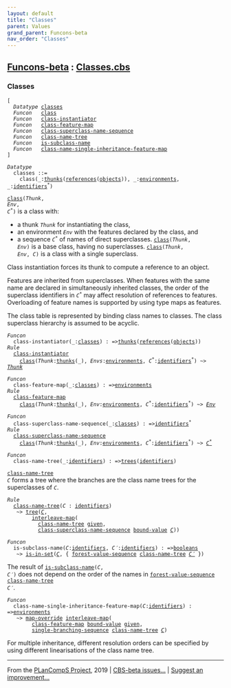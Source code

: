 ```yaml
---
layout: default
title: "Classes"
parent: Values
grand_parent: Funcons-beta
nav_order: "Classes"
---
```


[Funcons-beta] : [Classes.cbs]
-----------------------------

### Classes

<div class="highlighter-rouge"><pre class="highlight"><code>[
  <i class="keyword">Datatype</i> <span class="name"><a href="#Name_classes">classes</a></span>
  <i class="keyword">Funcon</i>   <span class="name"><a href="#Name_class">class</a></span>
  <i class="keyword">Funcon</i>   <span class="name"><a href="#Name_class-instantiator">class-instantiator</a></span>
  <i class="keyword">Funcon</i>   <span class="name"><a href="#Name_class-feature-map">class-feature-map</a></span>
  <i class="keyword">Funcon</i>   <span class="name"><a href="#Name_class-superclass-name-sequence">class-superclass-name-sequence</a></span>
  <i class="keyword">Funcon</i>   <span class="name"><a href="#Name_class-name-tree">class-name-tree</a></span>
  <i class="keyword">Funcon</i>   <span class="name"><a href="#Name_is-subclass-name">is-subclass-name</a></span>
  <i class="keyword">Funcon</i>   <span class="name"><a href="#Name_class-name-single-inheritance-feature-map">class-name-single-inheritance-feature-map</a></span>
]</code></pre></div>



<div class="highlighter-rouge"><pre class="highlight"><code><i class="keyword">Datatype</i>
  <span class="name"><span id="Name_classes">classes</span></span> ::= 
    <span id="Name_class">class</span>(_:<span class="name"><a href="../../Abstraction/Thunks/index.html#Name_thunks">thunks</a></span>(<span class="name"><a href="../References/index.html#Name_references">references</a></span>(<span class="name"><a href="../Objects/index.html#Name_objects">objects</a></span>)), _:<span class="name"><a href="../../../Computations/Normal/Binding/index.html#Name_environments">environments</a></span>, _:<span class="name"><a href="../../../Computations/Normal/Binding/index.html#Name_identifiers">identifiers</a></span><sup class="sup">*</sup>)</code></pre></div>


  <code><span class="name"><a href="#Name_class">class</a></span>(<i class="var">Thunk</i>, <i class="var">Env</i>, <i class="var">C<sup class="sup">*</sup></i>)</code> is a class with:
  * a thunk <code><i class="var">Thunk</i></code> for instantiating the class,
  * an environment <code><i class="var">Env</i></code> with the features declared by the class, and
  * a sequence <code><i class="var">C<sup class="sup">*</sup></i></code> of names of direct superclasses.
  <code><span class="name"><a href="#Name_class">class</a></span>(<i class="var">Thunk</i>, <i class="var">Env</i>)</code> is a base class, having no superclasses.
  <code><span class="name"><a href="#Name_class">class</a></span>(<i class="var">Thunk</i>, <i class="var">Env</i>, <i class="var">C</i>)</code> is a class with a single superclass.
  
  Class instantiation forces its thunk to compute a reference to an object.

  Features are inherited from superclasses. When features with the same name
  are declared in simultaneously inherited classes, the order of the superclass
  identifiers in <code><i class="var">C<sup class="sup">*</sup></i></code> may affect resolution of references to features. 
  Overloading of feature names is supported by using type maps as features.

  The class table is represented by binding class names to classes. 
  The class superclass hierarchy is assumed to be acyclic.

<div class="highlighter-rouge"><pre class="highlight"><code><i class="keyword">Funcon</i>
  <span class="name"><span id="Name_class-instantiator">class-instantiator</span></span>(_:<span class="name"><a href="#Name_classes">classes</a></span>) : =><span class="name"><a href="../../Abstraction/Thunks/index.html#Name_thunks">thunks</a></span>(<span class="name"><a href="../References/index.html#Name_references">references</a></span>(<span class="name"><a href="../Objects/index.html#Name_objects">objects</a></span>))
<i class="keyword">Rule</i>
  <span class="name"><a href="#Name_class-instantiator">class-instantiator</a></span>
    <span class="name"><a href="#Name_class">class</a></span>(<span id="Variable308_Thunk"><i class="var">Thunk</i></span>:<span class="name"><a href="../../Abstraction/Thunks/index.html#Name_thunks">thunks</a></span>(_), <span id="Variable325_Envs"><i class="var">Envs</i></span>:<span class="name"><a href="../../../Computations/Normal/Binding/index.html#Name_environments">environments</a></span>, <span id="Variable334_C*"><i class="var">C<sup class="sup">*</sup></i></span>:<span class="name"><a href="../../../Computations/Normal/Binding/index.html#Name_identifiers">identifiers</a></span><sup class="sup">*</sup>) ~> <a href="#Variable308_Thunk"><i class="var">Thunk</i></a></code></pre></div>

<div class="highlighter-rouge"><pre class="highlight"><code><i class="keyword">Funcon</i>
  <span class="name"><span id="Name_class-feature-map">class-feature-map</span></span>(_:<span class="name"><a href="#Name_classes">classes</a></span>) : =><span class="name"><a href="../../../Computations/Normal/Binding/index.html#Name_environments">environments</a></span>
<i class="keyword">Rule</i>
  <span class="name"><a href="#Name_class-feature-map">class-feature-map</a></span>
    <span class="name"><a href="#Name_class">class</a></span>(<span id="Variable383_Thunk"><i class="var">Thunk</i></span>:<span class="name"><a href="../../Abstraction/Thunks/index.html#Name_thunks">thunks</a></span>(_), <span id="Variable400_Env"><i class="var">Env</i></span>:<span class="name"><a href="../../../Computations/Normal/Binding/index.html#Name_environments">environments</a></span>, <span id="Variable409_C*"><i class="var">C<sup class="sup">*</sup></i></span>:<span class="name"><a href="../../../Computations/Normal/Binding/index.html#Name_identifiers">identifiers</a></span><sup class="sup">*</sup>) ~> <a href="#Variable400_Env"><i class="var">Env</i></a></code></pre></div>

<div class="highlighter-rouge"><pre class="highlight"><code><i class="keyword">Funcon</i>
  <span class="name"><span id="Name_class-superclass-name-sequence">class-superclass-name-sequence</span></span>(_:<span class="name"><a href="#Name_classes">classes</a></span>) : =><span class="name"><a href="../../../Computations/Normal/Binding/index.html#Name_identifiers">identifiers</a></span><sup class="sup">*</sup>
<i class="keyword">Rule</i>
  <span class="name"><a href="#Name_class-superclass-name-sequence">class-superclass-name-sequence</a></span> 
    <span class="name"><a href="#Name_class">class</a></span>(<span id="Variable460_Thunk"><i class="var">Thunk</i></span>:<span class="name"><a href="../../Abstraction/Thunks/index.html#Name_thunks">thunks</a></span>(_), <span id="Variable477_Env"><i class="var">Env</i></span>:<span class="name"><a href="../../../Computations/Normal/Binding/index.html#Name_environments">environments</a></span>, <span id="Variable486_C*"><i class="var">C<sup class="sup">*</sup></i></span>:<span class="name"><a href="../../../Computations/Normal/Binding/index.html#Name_identifiers">identifiers</a></span><sup class="sup">*</sup>) ~> <a href="#Variable486_C*"><i class="var">C<sup class="sup">*</sup></i></a></code></pre></div>


<div class="highlighter-rouge"><pre class="highlight"><code><i class="keyword">Funcon</i>
  <span class="name"><span id="Name_class-name-tree">class-name-tree</span></span>(_:<span class="name"><a href="../../../Computations/Normal/Binding/index.html#Name_identifiers">identifiers</a></span>) : =><span class="name"><a href="../Trees/index.html#Name_trees">trees</a></span>(<span class="name"><a href="../../../Computations/Normal/Binding/index.html#Name_identifiers">identifiers</a></span>)</code></pre></div>

  <code><span class="name"><a href="#Name_class-name-tree">class-name-tree</a></span> <i class="var">C</i></code> forms a tree where the branches are the class name
  trees for the superclasses of <code><i class="var">C</i></code>.

<div class="highlighter-rouge"><pre class="highlight"><code><i class="keyword">Rule</i>
  <span class="name"><a href="#Name_class-name-tree">class-name-tree</a></span>(<span id="Variable576_C"><i class="var">C</i></span> : <span class="name"><a href="../../../Computations/Normal/Binding/index.html#Name_identifiers">identifiers</a></span>)
   ~> <span class="name"><a href="../Trees/index.html#Name_tree">tree</a></span>(<a href="#Variable576_C"><i class="var">C</i></a>,
        <span class="name"><a href="../../../Computations/Normal/Giving/index.html#Name_interleave-map">interleave-map</a></span>(
          <span class="name"><a href="#Name_class-name-tree">class-name-tree</a></span> <span class="name"><a href="../../../Computations/Normal/Giving/index.html#Name_given">given</a></span>,
          <span class="name"><a href="#Name_class-superclass-name-sequence">class-superclass-name-sequence</a></span> <span class="name"><a href="../../../Computations/Normal/Binding/index.html#Name_bound-value">bound-value</a></span> <a href="#Variable576_C"><i class="var">C</i></a>))</code></pre></div>



<div class="highlighter-rouge"><pre class="highlight"><code><i class="keyword">Funcon</i>
  <span class="name"><span id="Name_is-subclass-name">is-subclass-name</span></span>(<span id="Variable628_C"><i class="var">C</i></span>:<span class="name"><a href="../../../Computations/Normal/Binding/index.html#Name_identifiers">identifiers</a></span>, <span id="Variable638_C'"><i class="var">C&prime;</i></span>:<span class="name"><a href="../../../Computations/Normal/Binding/index.html#Name_identifiers">identifiers</a></span>) : =><span class="name"><a href="../../Primitive/Booleans/index.html#Name_booleans">booleans</a></span>
   ~> <span class="name"><a href="../Sets/index.html#Name_is-in-set">is-in-set</a></span>(<a href="#Variable628_C"><i class="var">C</i></a>, { <span class="name"><a href="../Trees/index.html#Name_forest-value-sequence">forest-value-sequence</a></span> <span class="name"><a href="#Name_class-name-tree">class-name-tree</a></span> <a href="#Variable638_C'"><i class="var">C&prime;</i></a> })</code></pre></div>


  The result of <code><span class="name"><a href="#Name_is-subclass-name">is-subclass-name</a></span>(<i class="var">C</i>, <i class="var">C&prime;</i>)</code> does not depend on the order of
  the names in <code><span class="name"><a href="../Trees/index.html#Name_forest-value-sequence">forest-value-sequence</a></span> <span class="name"><a href="#Name_class-name-tree">class-name-tree</a></span> <i class="var">C&prime;</i></code>. 



<div class="highlighter-rouge"><pre class="highlight"><code><i class="keyword">Funcon</i>
  <span class="name"><span id="Name_class-name-single-inheritance-feature-map">class-name-single-inheritance-feature-map</span></span>(<span id="Variable740_C"><i class="var">C</i></span>:<span class="name"><a href="../../../Computations/Normal/Binding/index.html#Name_identifiers">identifiers</a></span>) : =><span class="name"><a href="../../../Computations/Normal/Binding/index.html#Name_environments">environments</a></span>
   ~> <span class="name"><a href="../Maps/index.html#Name_map-override">map-override</a></span> <span class="name"><a href="../../../Computations/Normal/Giving/index.html#Name_interleave-map">interleave-map</a></span>(
        <span class="name"><a href="#Name_class-feature-map">class-feature-map</a></span> <span class="name"><a href="../../../Computations/Normal/Binding/index.html#Name_bound-value">bound-value</a></span> <span class="name"><a href="../../../Computations/Normal/Giving/index.html#Name_given">given</a></span>,
        <span class="name"><a href="../Trees/index.html#Name_single-branching-sequence">single-branching-sequence</a></span> <span class="name"><a href="#Name_class-name-tree">class-name-tree</a></span> <a href="#Variable740_C"><i class="var">C</i></a>)</code></pre></div>


  For multiple inheritance, different resolution orders can be specified
  by using different linearisations of the class name tree.



____

From the [PLanCompS Project], 2019 | [CBS-beta issues...] | [Suggest an improvement...]

[Classes.cbs]: Classes.cbs 
  "CBS SOURCE FILE"
[Funcons-beta]: /docs/Funcons-beta
 "FUNCONS-BETA"
[Unstable-Funcons-beta]: /docs/Unstable-Funcons-beta
  "UNSTABLE-FUNCONS-BETA"
[Languages-beta]: /docs/Languages-beta
  "LANGUAGES-BETA"
[Unstable-Languages-beta]: /docs/Unstable-Languages-beta
  "UNSTABLE-LANGUAGES-BETA"
[CBS-beta]:  "CBS-BETA"
[PLanCompS Project]: http://plancomps.org
  "PROGRAMMING LANGUAGE COMPONENTS AND SPECIFICATIONS PROJECT HOME PAGE"
[CBS-beta issues...]: https://github.com/plancomps/plancomps.github.io/issues
  "CBS-BETA ISSUE REPORTS ON GITHUB"
[Suggest an improvement...]: mailto:plancomps@gmail.com?Subject=CBS-beta%20-%20comment&Body=Re%3A%20CBS-beta%20specification%20at%20Values/Composite/Classes/Classes.cbs%0A%0AComment/Query/Issue/Suggestion%3A%0A%0A%0ASignature%3A%0A 
  "GENERATE AN EMAIL TEMPLATE"
